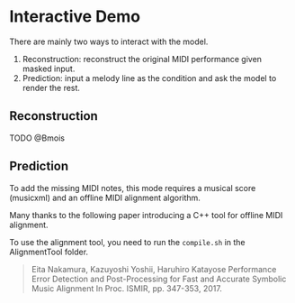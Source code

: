 # Interactive Demo

There are mainly two ways to interact with the model.

1. Reconstruction: reconstruct the original MIDI performance given masked input.
2. Prediction: input a melody line as the condition and ask the model to render the rest.

## Reconstruction
TODO @Bmois

## Prediction
To add the missing MIDI notes, this mode requires a musical score (musicxml) and an offline MIDI alignment algorithm.  

Many thanks to the following paper introducing a C++ tool for offline MIDI alignment.

To use the alignment tool, you need to run the `compile.sh` in the AlignmentTool folder.


> Eita Nakamura, Kazuyoshi Yoshii, Haruhiro Katayose
Performance Error Detection and Post-Processing for Fast and Accurate Symbolic Music Alignment
In Proc. ISMIR, pp. 347-353, 2017.